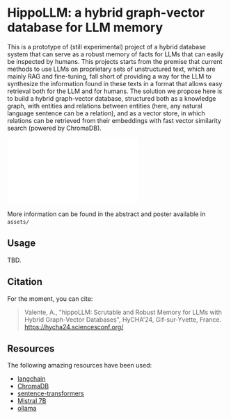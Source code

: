 # HippoLLM: a hybrid graph-vector database for LLM memory

This is a prototype of (still experimental) project of a hybrid database system that can serve as a robust memory of facts for LLMs that can easily be inspected by humans. This projects starts from the premise that current methods to use LLMs on proprietary sets of unstructured text, which are mainly RAG and fine-tuning, fall short of providing a way for the LLM to synthesize the information found in these texts in a format that allows easy retrieval both for the LLM and for humans. The solution we propose here is to build a hybrid graph-vector database, structured both as a knowledge graph, with entities and relations between entities (here, any natural language sentence can be a relation), and as a vector store, in which relations can be retrieved from their embeddings with fast vector similarity search (powered by ChromaDB).

![Figure 1](assets/hippofig.pdf?raw=True)

More information can be found in the abstract and poster available in `assets/`

## Usage
TBD.

## Citation
For the moment, you can cite:

> Valente, A., "hippoLLM: Scrutable and Robust Memory for LLMs with Hybrid Graph-Vector Databases", HyCHA'24, Gif-sur-Yvette, France. https://hycha24.sciencesconf.org/ 

## Resources
The following amazing resources have been used:
- [langchain](https://github.com/langchain-ai/langchain)
- [ChromaDB](https://github.com/chroma-core/chroma)
- [sentence-transformers](https://github.com/UKPLab/sentence-transformers)
- [Mistral 7B](https://huggingface.co/mistralai/Mistral-7B-v0.1)
- [ollama](https://github.com/ollama/ollama)
